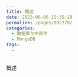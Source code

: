 ```yaml
---
title: 概述
date: 2023-06-06 15:35:19
permalink: /pages/9dc279/
categories:
  - 数据库与中间件
  - MongoDB
tags:
  - 
---
```

概述
